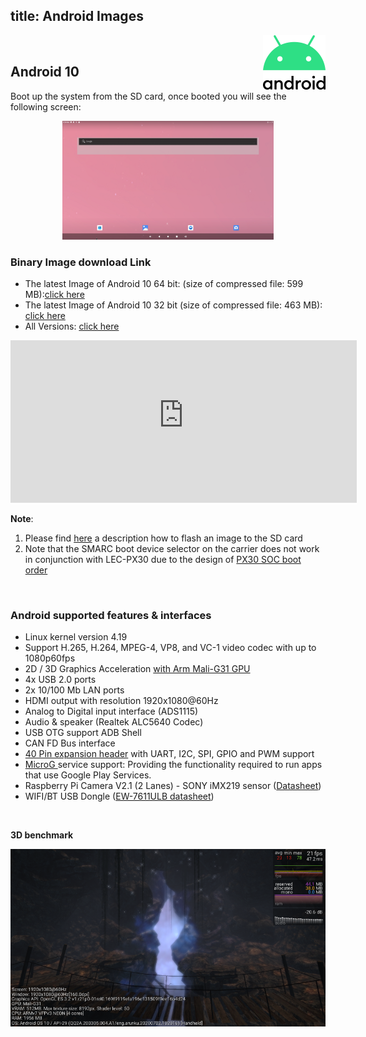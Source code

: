 title: Android Images
---

<img align="right" src="AndroidImages.assets/Android_logo_2019-1593412753766.png" />

<br>

<div class = "bullets">

## Android 10

Boot up the system from the SD card, once booted you will see the following screen:


<center>
<img src="AndroidImages.assets/Screenshot_20200608-082418.png" alt="Screenshot_20200608-082418" style="zoom: 33%;" />
</center>


### Binary Image download Link

* The latest Image of Android 10 64 bit: (size of compressed file: 599 MB):[click here](https://hq0epm0west0us0storage.z22.web.core.windows.net/public/SMARC/LEC-PX30/Images/Android/LEC-PX30-IPI-SMARC_Android10_64bit_sdcard_2v8_20201221.zip)
* The latest Image of Android 10 32 bit (size of compressed file: 463 MB): [click here](https://hq0epm0west0us0storage.z22.web.core.windows.net/public/SMARC/LEC-PX30/Images/Android/LEC-PX30-IPI-SMARC_Android10_32bit_sdcard_2v6_20200916.zip)
* All Versions: <a data-toggle="collapse" data-target="#demo" href="#">click here</a>

<div id="demo" class="iframe-container collapse" style="z-index: 100; background-color: white;"><iframe class="download-area" src="https://hq0epm0west0us0storage.z22.web.core.windows.net/?prefix=public/SMARC/LEC-PX30/Images/Android/&amp;pageLevel=0" scrolling="no">
  	</iframe></div>
<style>
.iframe-container {
   width: 110%;
}
.download-area {
	width:100%;
	min-height: 260px;
	height: 260px;
    border: none;
}
</style>

**Note**:

 1. Please find  [here](HowToFlashImage.html#Flash-a-Yocto-or-Android-Image) a description how to flash an image to the SD card
 2. Note that the SMARC boot device selector on the carrier does not work in conjunction with LEC-PX30 due to the design of [PX30 SOC boot order](PX30BootFlow.html)

<br>

### Android supported features & interfaces 

*  Linux kernel version 4.19
* Support H.265, H.264, MPEG-4, VP8, and VC-1 video codec with up to 1080p60fps
* 2D / 3D Graphics Acceleration [with Arm Mali-G31 GPU](https://developer.arm.com/ip-products/graphics-and-multimedia/mali-gpus/mali-g31-gpu) 
* 4x USB 2.0 ports
* 2x 10/100 Mb LAN ports 
* HDMI output with resolution 1920x1080@60Hz
* Analog to Digital input interface (ADS1115) 
* Audio & speaker (Realtek ALC5640 Codec)
* USB OTG support ADB Shell
* CAN FD Bus interface
* [40 Pin expansion header](UserInterfaces.html) with UART, I2C, SPI, GPIO and PWM support 
* [MicroG ](https://microg.org/) service support: Providing the functionality required to run apps that use Google Play Services.
* Raspberry Pi Camera V2.1 (2 Lanes) - SONY iMX219 sensor ([Datasheet](https://www.raspberrypi.org/documentation/hardware/camera/))  
* WIFI/BT USB Dongle ([EW-7611ULB datasheet](https://www.edimax.com/edimax/mw/cufiles/files/download/datasheet/EW-7611ULB_datasheet_English.pdf))

<br>

**3D benchmark**


<center>
<img src="AndroidImages.assets/benchmark-1594969675942.png" />
</center>



</div>

<style>
.bullets ul li {
    list-style-type: disc;
 }
 .bullets ol li {
    list-style-type: decimal;
 }
</style>